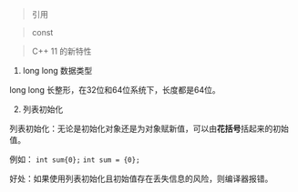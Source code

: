> 引用

> const


> C++ 11 的新特性

1. long long 数据类型

long long 长整形，在32位和64位系统下，长度都是64位。

2. 列表初始化

列表初始化：无论是初始化对象还是为对象赋新值，可以由**花括号**括起来的初始值。

例如：
  `int sum{0};`
  `int sum = {0};`

好处：如果使用列表初始化且初始值存在丢失信息的风险，则编译器报错。
